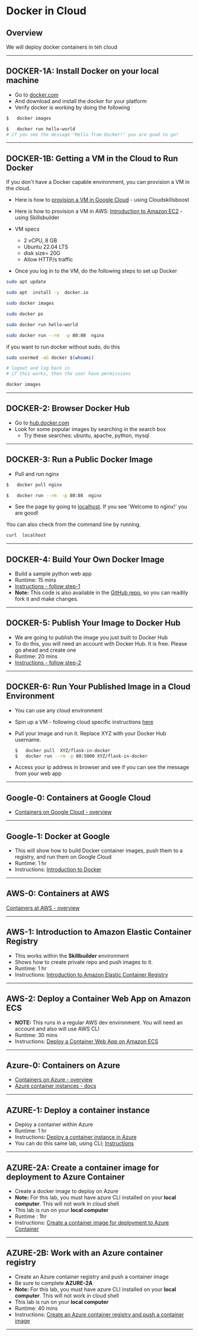 # Docker in Cloud

## Overview

We will deploy docker containers in teh cloud

---

## DOCKER-1A: Install Docker on your local machine

* Go to [docker.com](https://www.docker.com/)
* And download and install the docker for your platform
* Verify docker is working by doing the following

```bash
$   docker images

$   docker run hello-world
# if you see the message "Hello from Docker!" you are good to go!
```

---

## DOCKER-1B: Getting a VM in the Cloud to Run Docker

If you don't have a Docker capable environment, you can provision a VM in the cloud.

* Here is how to [provision a VM in Google Cloud](https://www.cloudskillsboost.google/focuses/3563?catalog_rank=%7B%22rank%22%3A6%2C%22num_filters%22%3A0%2C%22has_search%22%3Atrue%7D&parent=catalog&search_id=22871506) - using Cloudskillsboost

* Here is how to provision a VM in AWS: [Introduction to Amazon EC2](https://explore.skillbuilder.aws/learn/course/internal/view/elearning/1095/introduction-to-amazon-ec2) - using Skillsbuilder

* VM specs
    * 2 vCPU, 8 GB
    * Ubuntu 22.04 LTS
    * disk size= 20G
    * Allow HTTP/s traffic

* Once you log in to the VM, do the following steps to set up Docker

```bash
sudo apt update

sudo apt  install -y  docker.io  

sudo docker images

sudo docker ps

sudo docker run hello-world

sudo docker run --rm  -p 80:80  nginx
```

if you want to run docker without sudo, do this

```bash
sudo usermod -aG docker $(whoami)

# logout and log back in
# if this works, then the user have permissions

docker images
```

---

## DOCKER-2: Browser Docker Hub

* Go to [hub.docker.com](https://hub.docker.com/)
* Look for some popular images by searching in the search box
    * Try these searches:  ubuntu,  apache,  python, mysql

---

## DOCKER-3: Run a Public Docker Image

* Pull and run nginx

```bash
$   docker pull nginx

$   docker run --rm  -p 80:80  nginx
```

* See the page by going to [localhost](http://localhost).  If you see 'Welcome to nginx!'  you are good!

You can also check from the command line by running.

```bash
curl  localhost
```


---

## DOCKER-4: Build Your Own Docker Image

* Build a sample python web app
* Runtime: 15 mins
* [Instructions - follow step-1](flask-docker/README.md)
* **Note:**  This code is also available in the [GitHub repo](https://github.com/sujee/flask-docker), so you can readily fork it and make changes.

---

## DOCKER-5: Publish Your Image to Docker Hub

* We are going to publish the image you just built to Docker Hub
* To do this, you will need an account with Docker Hub.  It is free.  Please go ahead and create one
* Runtime: 20 mins
* [Instructions - follow step-2](flask-docker/README.md)

---

## DOCKER-6: Run Your Published Image in a Cloud Environment

* You can use any cloud environment
* Spin up a VM - following cloud specific instructions [here](../03-compute/vms.md)
* Pull your image and run it.  Replace XYZ with your Docker Hub username.

    ```bash
    $   docker pull  XYZ/flask-in-docker
    $   docker run --rm -p 80:5000 XYZ/flask-in-docker
    ```

* Access your ip address in browser and see if you can see the message from your web app

---

## Google-0: Containers at Google Cloud

* [Containers on Google Cloud - overview](https://cloud.google.com/compute/docs/containers/)

---

## Google-1: Docker at Google

* This will show how to build Docker container images, push them to a registry, and run them on Google Cloud
* Runtime: 1 hr
* Instructions: [Introduction to Docker](https://www.cloudskillsboost.google/focuses/1029?parent=catalog)

---

## AWS-0: Containers at AWS

[Containers at AWS - overview](https://aws.amazon.com/containers/)

---

## AWS-1: Introduction to Amazon Elastic Container Registry

* This works within the **Skillbuilder** environment
* Shows how to create private repo and push images to it.
* Runtime: 1 hr
* Instructions: [Introduction to Amazon Elastic Container Registry](https://explore.skillbuilder.aws/learn/course/internal/view/elearning/1119/introduction-to-amazon-elastic-container-registry)

---

## AWS-2: Deploy a Container Web App on Amazon ECS

* **NOTE:** This runs in a regular AWS dev environment.  You will need an account and also will use AWS CLI
* Runtime: 30 mins
* Instructions: [Deploy a Container Web App on Amazon ECS](https://aws.amazon.com/getting-started/guides/deploy-webapp-ecs/?ref=gsrchandson)

---

## Azure-0: Containers on Azure

* [Containers on Azure - overview](https://azure.microsoft.com/en-us/products/category/containers/)
* [Azure container instances - docs](https://learn.microsoft.com/en-us/azure/container-instances/)

---

## AZURE-1: Deploy a container instance

* Deploy a container within Azure
* Runtime: 1 hr
* Instructions: [Deploy a container instance in Azure](https://learn.microsoft.com/en-us/azure/container-instances/container-instances-quickstart-portal)
* You can do this same lab, using CLI;  [Instructions](https://learn.microsoft.com/en-us/azure/container-instances/container-instances-quickstart)

---

## AZURE-2A: Create a container image for deployment to Azure Container

* Create a docker image to deploy on Azure
* **Note:** For this lab, you must have azure CLI installed on your **local computer**.  This will not work in cloud shell
* This lab is run on your **local computer**
* Runtime : 1hr
* Instructions: [Create a container image for deployment to Azure Container](https://learn.microsoft.com/en-us/azure/container-instances/container-instances-tutorial-prepare-app)

---

## AZURE-2B: Work with an Azure container registry

* Create an Azure container registry and push a container image
* Be sure to complete **AZURE-2A**
* **Note:** For this lab, you must have azure CLI installed on your **local computer**.  This will not work in cloud shell
* This lab is run on your **local computer**
* Runtime: 40 mins
* Instructions: [Create an Azure container registry and push a container image](https://learn.microsoft.com/en-us/azure/container-instances/container-instances-tutorial-prepare-acr)

---